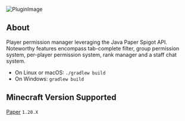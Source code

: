 ![PluginImage](https://i.imgur.com/iTdEfxH.png)

## About

Player permission manager leveraging the Java Paper Spigot API. Noteworthy features encompass tab-complete filter, group permission system, per-player permission system, rank manager and a staff chat system.

* On Linux or macOS: `./gradlew build`
* On Windows: `gradlew build`

## Minecraft Version Supported

[Paper](https://papermc.io/software/paper) `1.20.X`
